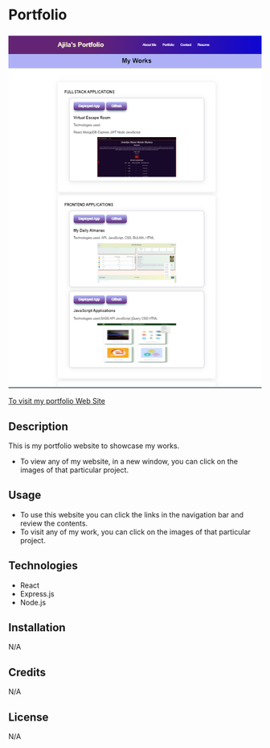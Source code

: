 # Portfolio

![](./src/images/screenshot.png)


[To visit my portfolio Web Site](https://ajilakj.github.io/Ajila-Portfolio/)

## Description
This is my portfolio website to showcase my works.
  - To view any of my website, in a new window, you can click on the images of that particular project.
  
## Usage
- To use this website you can click the links in the navigation bar and review the contents.
- To visit any of my work, you can click on the images of that particular project.

## Technologies
- React
- Express.js
- Node.js

## Installation
N/A

## Credits
N/A

## License
N/A
